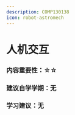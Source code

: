 ```yaml
---
description: COMP130138
icon: robot-astromech
---
```


# 人机交互

### 内容重要性：☆☆

### 建议自学学期：无

### 学习建议：无

